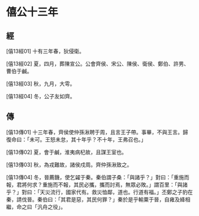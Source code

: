 # 僖公十三年

## 經 <a name="05Xi13Jing"></a>

<a name="05Xi13Jing01">[僖13經01]</a> 十有三年春，狄侵衛。

<a name="05Xi13Jing02">[僖13經02]</a> 夏，四月，葬陳宣公。公會齊侯、宋公、陳侯、衛侯、鄭伯、許男、曹伯于鹹。

<a name="05Xi13Jing03">[僖13經03]</a> 秋，九月，大雩。

<a name="05Xi13Jing04">[僖13經04]</a> 冬，公子友如齊。

## 傳 <a name="05Xi13Zhuan"></a>

<a name="05Xi13Zhuan01">[僖13傳01]</a> 十三年春，齊侯使仲孫湫聘于周，且言王子帶。事畢，不與王言。歸復命曰：「未可。王怒未怠，其十年乎？不十年，王弗召也。」

<a name="05Xi13Zhuan02">[僖13傳02]</a> 夏，會于鹹，淮夷病杞故，且謀王室也。

<a name="05Xi13Zhuan03">[僖13傳03]</a> 秋，為戎難故，諸侯戍周。齊仲孫湫致之。

<a name="05Xi13Zhuan04">[僖13傳04]</a> 冬，晉薦饑，使乞糴于秦。秦伯謂子桑：「與諸乎？」對曰：「重施而報，君將何求？重施而不報，其民必攜，攜而討焉，無眾必敗。」謂百里：「與諸乎？」對曰：「天災流行，國家代有。救災恤鄰，道也。行道有福。」丕鄭之子豹在秦，請伐晉。秦伯曰：「其君是惡，其民何罪？」秦於是乎輸粟于晉，自雍及絳相繼，命之曰「汎舟之役」。

